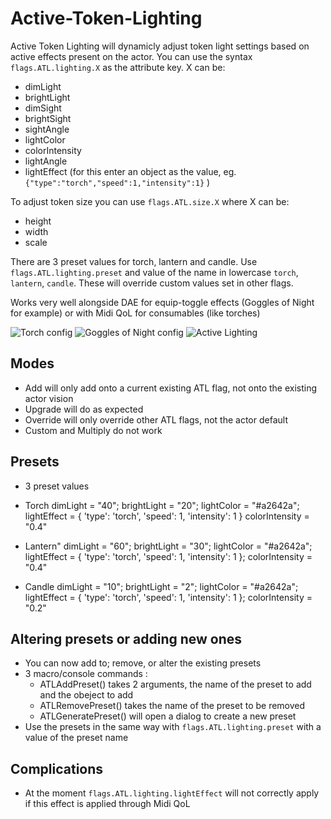 # Active-Token-Lighting


Active Token Lighting will dynamicly adjust token light settings based on active effects present on the actor. 
You can use the syntax `flags.ATL.lighting.X` as the attribute key. 
X can be:
- dimLight
- brightLight
- dimSight
- brightSight
- sightAngle
- lightColor
- colorIntensity
- lightAngle
- lightEffect (for this enter an object as the value, eg. `{"type":"torch","speed":1,"intensity":1}` )

To adjust token size you can use `flags.ATL.size.X` where X can be:
- height
- width
- scale

There are 3 preset values for torch, lantern and candle. Use `flags.ATL.lighting.preset` and value of the name in lowercase `torch`, `lantern`, `candle`. These will override custom values set in other flags.

Works very well alongside DAE for equip-toggle effects (Goggles of Night for example) or with Midi QoL for consumables (like torches)

![Torch config](https://github.com/kandashi/Active-Token-Lighting/blob/main/Images/Torch%20config.PNG)
![Goggles of Night config](https://github.com/kandashi/Active-Token-Lighting/blob/main/Images/Goggles%20of%20Night%20config.PNG)
![Active Lighting](https://github.com/kandashi/Active-Token-Lighting/blob/main/Images/Active%20Token%20Lighting%20Demo.gif?raw=true)

## Modes
- Add will only add onto a current existing ATL flag, not onto the existing actor vision
- Upgrade will do as expected
- Override will only override other ATL flags, not the actor default
- Custom and Multiply do not work


## Presets
- 3 preset values 
-  Torch
            dimLight = "40";
            brightLight = "20";
            lightColor = "#a2642a";
            lightEffect = {
                'type': 'torch',
                'speed': 1,
                'intensity': 1
            }
            colorIntensity = "0.4"

- Lantern"
            dimLight = "60";
            brightLight = "30";
            lightColor = "#a2642a";
            lightEffect = {
                'type': 'torch',
                'speed': 1,
                'intensity': 1
            };
            colorIntensity = "0.4"
        
- Candle
            dimLight = "10";
            brightLight = "2";
            lightColor = "#a2642a";
            lightEffect = {
                'type': 'torch',
                'speed': 1,
                'intensity': 1
            };
            colorIntensity = "0.2"


## Altering presets or adding new ones
- You can now add to; remove, or alter the existing presets
- 3 macro/console commands :
    - ATLAddPreset() takes 2 arguments, the name of the preset to add and the obeject to add
    - ATLRemovePreset() takes the name of the preset to be removed
    - ATLGeneratePreset() will open a dialog to create a new preset
- Use the presets in the same way with `flags.ATL.lighting.preset` with a value of the preset name

## Complications
- At the moment `flags.ATL.lighting.lightEffect` will not correctly apply if this effect is applied through Midi QoL